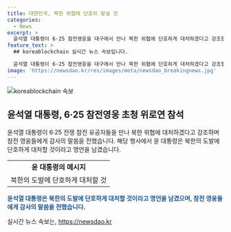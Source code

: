 ```yaml
---
title: 대한민국, 북한 위협에 단호히 맞설 것
categories:
  - News
excerpt: >
  윤석열 대통령이 6·25 참전영웅을 대구에서 만나 북한 위협에 단호하게 대처하겠다고 강조했다. 그는 북한의 도발을 비판하고, 참전 영웅들의 희생과 헌신에 보답하는 것이 국가를 위해 중요하다고 강조했다. 또한 참전 영웅들에게 감사의 마음을 전하고, 그들을 존중하고 예우하는 보훈 문화를 확산해 나갈 것을 다짐했다.
feature_text: >
  ## koreablockchain 실시간 뉴스 속보입니다.

  윤석열 대통령이 6·25 참전영웅을 대구에서 만나 북한 위협에 단호하게 대처하겠다고 강조했다. 그는 북한의 도발을 비판하고, 참전 영웅들의 희생과 헌신에 보답하는 것이 국가를 위해 중요하다고 강조했다. 또한 참전 영웅들에게 감사의 마음을 전하고, 그들을 존중하고 예우하는 보훈 문화를 확산해 나갈 것을 다짐했다.
image: 'https://newsdao.kr/res/images/meta/newsdao_breakingnews.jpg'
---
```


<p><img src="https://newsdao.kr/res/images/meta/newsdao_breakingnews.jpg" alt="koreablockchain 속보" /></p>

<h2 data-ke-size="size26">윤석열 대통령, 6·25 참전영웅 초청 위로연 참석</h2>

<p data-ke-size="size16">윤석열 대통령이 6·25 전쟁 참전 유공자들을 만나 북한 위협에 대처하겠다고 강조하며 참전 영웅들에게 감사의 말씀을 전했습니다. 해당 행사에서 윤 대통령은 북한의 도발에 단호하게 대처할 것이라고 명언을 남겼습니다.</p>

<table>
  <tr>
    <td style="text-align: center; height: 17px;"><b>윤 대통령의 메시지</b></td>
  </tr>
  <tr>
    <td style="text-align: center; height: 17px;">북한의 도발에 단호하게 대처할 것</td>
  </tr>
</table>

<p><b><span style="color: #1a5490;">윤석열 대통령은 북한의 도발에 단호하게 대처할 것이라고 명언을 남겼으며, 참전 영웅들에게 감사의 말씀을 전했습니다.</span></b></p>
실시간 뉴스 속보는, <a href="https://newsdao.kr" rel="dofollow">https://newsdao.kr</a>



